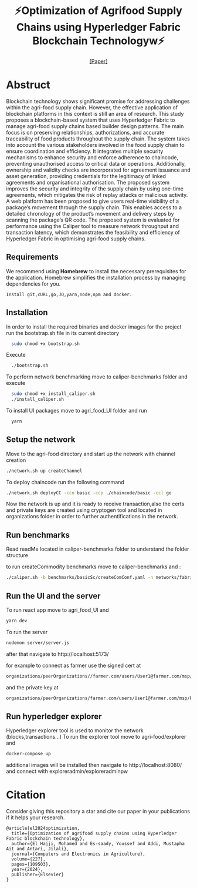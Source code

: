  
<div align="center">

# ⚡️Optimization of Agrifood Supply Chains using Hyperledger Fabric Blockchain Technologyw⚡️

[[Paper]](https://www.sciencedirect.com/science/article/pii/S0168169924008949)

</div>


# Abstruct 
Blockchain technology shows significant promise for addressing challenges within the agri-food supply chain. However, the effective application of blockchain platforms in this context is still an area of research. This study proposes a blockchain-based system that uses Hyperledger Fabric to manage agri-food supply chains based builder design patterns. The main focus is on preserving relationships, authorizations, and accurate traceability of food products throughout the supply chain. The system takes into account the various stakeholders involved in the food supply chain to ensure coordination and efficiency. It integrates multiple security mechanisms to enhance security and enforce adherence to chaincode, preventing unauthorised access to critical data or operations. Additionally, ownership and validity checks are incorporated for agreement issuance and asset generation, providing credentials for the legitimacy of linked agreements and organisational authorisation. The proposed system improves the security and integrity of the supply chain by using one-time agreements, which mitigates the risk of replay attacks or malicious activity. A web platform has been proposed to give users real-time visibility of a package’s movement through the supply chain. This enables access to a detailed chronology of the product’s movement and delivery steps by scanning the package’s QR code. The proposed system is evaluated for performance using the Caliper tool to measure network throughput and transaction latency, which demonstrates the feasibility and efficiency of Hyperledger Fabric in optimising agri-food supply chains.

## Requirements
We recommend using **Homebrew** to install the necessary prerequisites for the application. Homebrew simplifies the installation process by managing dependencies for you.
```
Install git,cURL,go,JQ,yarn,node,npm and docker.
```
## Installation

In order to install the required binaries and docker images for the project run the bootstrap.sh file in its current directory
```bash
  sudo chmod +x bootstrap.sh
```
Execute
```bash
  ./bootstrap.sh
```
To perform network benchmarking move to caliper-benchmarks folder and execute
```bash
  sudo chmod +x install_caliper.sh
  ./install_caliper.sh
```
To install UI packages move to agri_food_UI folder and run
```bash
  yarn
```
## Setup the network
Move to the agri-food directory and start up the network with channel creation
```bash
./network.sh up createChannel
```
To deploy chaincode run the following command
```bash
./network.sh deployCC -ccn basic -ccp ./chaincode/basic -ccl go
```
Now the network is up and it is ready to receive transaction,also the certs and private keys are created using cryptogen tool and located in organizations folder in order to further authentifications in the network.

## Run benchmarks
Read readMe located in caliper-benchmarks folder to understand the folder structure

to run createCommodity benchmarks move to caliper-benchmarks and :
```bash
./caliper.sh -b benchmarks/basicSc/createComConf.yaml -n networks/fabric/farmerNetworkConf.yaml
```

## Run the UI and the server
To run react app move to agri_food_UI and
```bash
yarn dev
```
To run the server
```bash
nodemon server/server.js
```
after that navigate to http://localhost:5173/

for example to connect as farmer use the signed cert at
```bash
organizations/peerOrganizations//farmer.com/users/User1@farmer.com/msp/signcerts/
```
and the private key at
```bash
organizations/peerOrganizations/farmer.com/users/User1@farmer.com/msp/keystore/
```
## Run hyperledger explorer
Hyperledger explorer tool is used to monitor the network (blocks,transactions...)
To run the explorer tool move to agri-food/explorer and
```bash
docker-compose up
```
additional images will be installed
then navigate to http://localhost:8080/ and connect with
exploreradmin/exploreradminpw


# Citation
Consider giving this repository a star and cite our paper in your publications if it helps your research.
```
@article{el2024optimization,
  title={Optimization of agrifood supply chains using Hyperledger Fabric blockchain technology},
  author={El Hajji, Mohamed and Es-saady, Youssef and Addi, Mustapha Ait and Antari, Jilali},
  journal={Computers and Electronics in Agriculture},
  volume={227},
  pages={109503},
  year={2024},
  publisher={Elsevier}
}
```

